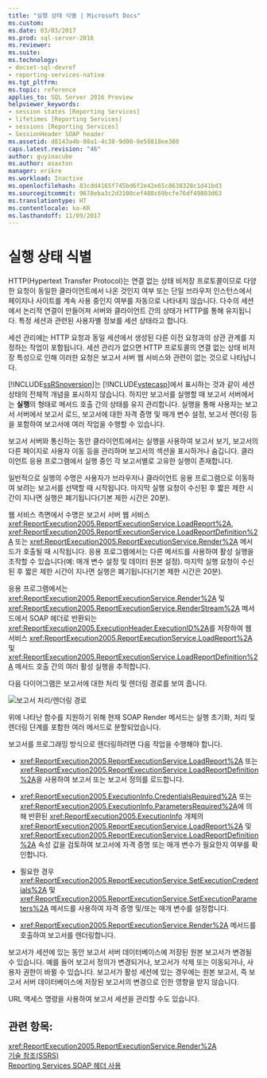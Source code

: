 ```yaml
---
title: "실행 상태 식별 | Microsoft Docs"
ms.custom: 
ms.date: 03/03/2017
ms.prod: sql-server-2016
ms.reviewer: 
ms.suite: 
ms.technology:
- docset-sql-devref
- reporting-services-native
ms.tgt_pltfrm: 
ms.topic: reference
applies_to: SQL Server 2016 Preview
helpviewer_keywords:
- session states [Reporting Services]
- lifetimes [Reporting Services]
- sessions [Reporting Services]
- SessionHeader SOAP header
ms.assetid: d8143a4b-08a1-4c38-9d00-8e50818ee380
caps.latest.revision: "46"
author: guyinacube
ms.author: asaxton
manager: erikre
ms.workload: Inactive
ms.openlocfilehash: 83cdd4165f745bd6f2e42e65c8638328c1d41bd3
ms.sourcegitcommit: 9678eba3c2d3100cef408c69bcfe76df49803d63
ms.translationtype: HT
ms.contentlocale: ko-KR
ms.lasthandoff: 11/09/2017
---
```

# <a name="identifying-execution-state"></a>실행 상태 식별
  HTTP(Hypertext Transfer Protocol)는 연결 없는 상태 비저장 프로토콜이므로 다양한 요청이 동일한 클라이언트에서 나온 것인지 여부 또는 단일 브라우저 인스턴스에서 페이지나 사이트를 계속 사용 중인지 여부를 자동으로 나타내지 않습니다. 다수의 세션에서 논리적 연결이 만들어져 서버와 클라이언트 간의 상태가 HTTP를 통해 유지됩니다. 특정 세션과 관련된 사용자별 정보를 세션 상태라고 합니다.  
  
 세션 관리에는 HTTP 요청과 동일 세션에서 생성된 다른 이전 요청과의 상관 관계를 지정하는 작업이 포함됩니다. 세션 관리가 없으면 HTTP 프로토콜의 연결 없는 상태 비저장 특성으로 인해 이러한 요청은 보고서 서버 웹 서비스와 관련이 없는 것으로 나타납니다.  
  
 [!INCLUDE[ssRSnoversion](../../includes/ssrsnoversion-md.md)]는 [!INCLUDE[vstecasp](../../includes/vstecasp-md.md)]에서 표시하는 것과 같이 세션 상태의 전체적 개념을 표시하지 않습니다. 하지만 보고서를 실행할 때 보고서 서버에서는 **실행**의 형태로 메서드 호출 간의 상태를 유지 관리합니다. 실행을 통해 사용자는 보고서 서버에서 보고서 로드, 보고서에 대한 자격 증명 및 매개 변수 설정, 보고서 렌더링 등을 포함하여 보고서에 여러 작업을 수행할 수 있습니다.  
  
 보고서 서버와 통신하는 동안 클라이언트에서는 실행을 사용하여 보고서 보기, 보고서의 다른 페이지로 사용자 이동 등을 관리하며 보고서의 섹션을 표시하거나 숨깁니다. 클라이언트 응용 프로그램에서 실행 중인 각 보고서별로 고유한 실행이 존재합니다.  
  
 일반적으로 실행의 수명은 사용자가 브라우저나 클라이언트 응용 프로그램으로 이동하여 보려는 보고서를 선택할 때 시작됩니다. 마지막 실행 요청이 수신된 후 짧은 제한 시간이 지나면 실행은 폐기됩니다(기본 제한 시간은 20분).  
  
 웹 서비스 측면에서 수명은 보고서 서버 웹 서비스 <xref:ReportExecution2005.ReportExecutionService.LoadReport%2A>, <xref:ReportExecution2005.ReportExecutionService.LoadReportDefinition%2A> 또는 <xref:ReportExecution2005.ReportExecutionService.Render%2A> 메서드가 호출될 때 시작됩니다. 응용 프로그램에서는 다른 메서드를 사용하여 활성 실행을 조작할 수 있습니다(예: 매개 변수 설정 및 데이터 원본 설정). 마지막 실행 요청이 수신된 후 짧은 제한 시간이 지나면 실행은 폐기됩니다(기본 제한 시간은 20분).  
  
 응용 프로그램에서는 <xref:ReportExecution2005.ReportExecutionService.Render%2A> 및 <xref:ReportExecution2005.ReportExecutionService.RenderStream%2A> 메서드에서 SOAP 헤더로 반환되는 <xref:ReportExecution2005.ExecutionHeader.ExecutionID%2A>를 저장하여 웹 서비스 <xref:ReportExecution2005.ReportExecutionService.LoadReport%2A> 및 <xref:ReportExecution2005.ReportExecutionService.LoadReportDefinition%2A> 메서드 호출 간의 여러 활성 실행을 추적합니다.  
  
 다음 다이어그램은 보고서에 대한 처리 및 렌더링 경로를 보여 줍니다.  
  
 ![보고서 처리/렌더링 경로](../../reporting-services/report-server-web-service-net-framework-soap-headers/media/rs-render-process-diagram.gif "보고서 처리/렌더링 경로")  
  
 위에 나타난 함수를 지원하기 위해 현재 SOAP Render 메서드는 실행 초기화, 처리 및 렌더링 단계를 포함한 여러 메서드로 분할되었습니다.  
  
 보고서를 프로그래밍 방식으로 렌더링하려면 다음 작업을 수행해야 합니다.  
  
-   <xref:ReportExecution2005.ReportExecutionService.LoadReport%2A> 또는 <xref:ReportExecution2005.ReportExecutionService.LoadReportDefinition%2A>을 사용하여 보고서 또는 보고서 정의를 로드합니다.  
  
-   <xref:ReportExecution2005.ExecutionInfo.CredentialsRequired%2A> 또는 <xref:ReportExecution2005.ExecutionInfo.ParametersRequired%2A>에 의해 반환된 <xref:ReportExecution2005.ExecutionInfo> 개체의 <xref:ReportExecution2005.ReportExecutionService.LoadReport%2A> 및 <xref:ReportExecution2005.ReportExecutionService.LoadReportDefinition%2A> 속성 값을 검토하여 보고서에 자격 증명 또는 매개 변수가 필요한지 여부를 확인합니다.  
  
-   필요한 경우 <xref:ReportExecution2005.ReportExecutionService.SetExecutionCredentials%2A> 및 <xref:ReportExecution2005.ReportExecutionService.SetExecutionParameters%2A> 메서드를 사용하여 자격 증명 및/또는 매개 변수를 설정합니다.  
  
-   <xref:ReportExecution2005.ReportExecutionService.Render%2A> 메서드를 호출하여 보고서를 렌더링합니다.  
  
 보고서가 세션에 있는 동안 보고서 서버 데이터베이스에 저장된 원본 보고서가 변경될 수 있습니다. 예를 들어 보고서 정의가 변경되거나, 보고서가 삭제 또는 이동되거나, 사용자 권한이 바뀔 수 있습니다. 보고서가 활성 세션에 있는 경우에는 원본 보고서, 즉 보고서 서버 데이터베이스에 저장된 보고서의 변경으로 인한 영향을 받지 않습니다.  
  
 URL 액세스 명령을 사용하여 보고서 세션을 관리할 수도 있습니다.  
  
## <a name="see-also"></a>관련 항목:  
 <xref:ReportExecution2005.ReportExecutionService.Render%2A>   
 [기술 참조&#40;SSRS&#41;](../../reporting-services/technical-reference-ssrs.md)   
 [Reporting Services SOAP 헤더 사용](../../reporting-services/report-server-web-service-net-framework-soap-headers/using-reporting-services-soap-headers.md)  
  
  
